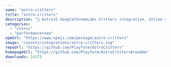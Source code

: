 ```yaml
---
name: "astro-critters"
title: "astro-critters"
description: "🦔 AstroJS GoogleChromeLabs Critters integration. Inline your critical CSS with Astro."
categories:
  - "css+ui"
  - "performance+seo"
npmUrl: "https://www.npmjs.com/package/astro-critters"
image: "/assets/integrations/astro-critters.svg"
repoUrl: "https://github.com/Playform/AstroCritters"
homepageUrl: "https://github.com/Playform/AstroCritters#readme"
downloads: 14173
---
```

